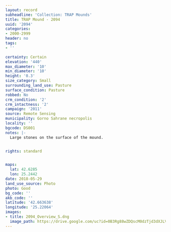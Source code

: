 ```yaml
---
layout: record
subheadline: 'Collection: TRAP Mounds'
title: TRAP Mound - 2094
uuid: '2094'
categories:
- 2000-2999
header: no
tags:
- ''

certainty: Certain
elevation: '440'
max_diameter: '10'
min_diameter: '10'
height: '0.3'
size_category: Small
surrounding_land_use: Pasture
surface_condition: Pasture
robbed: No
crm_condition: '2'
crm_intactness: '2'
campaign: '2011'
source: Remote Sensing
municipality: Gorno Sahrane necropolis
locality: ''
bgcode: DS001
notes: |-
  Large stones on the surface of the mound.


rights: standard


maps:
  lat: 42.6285
  lon: 25.2442
date: 2018-05-29
land_use_source: Photo
photo: Good
bg_code: ''
akb_code: ''
latitude: '42.663638'
longitude: '25.22064'
images:
- title: 2094_Overview_S.dng
  image_path: https://drive.google.com/uc?id=0B3Rg88wZDQscM0dzTjd3dXJLV2s
---
```

